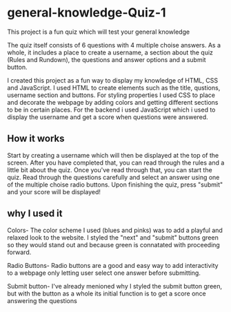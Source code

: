 # general-knowledge-Quiz-1
This project is a fun quiz which will test your general knowledge

The quiz itself consists of 6 questions with 4 multiple choise answers. As a whole, it includes a place to create a username, a section about the quiz (Rules and Rundown), the questions and answer options and a submit button.

I created this project as a fun way to display my knowledge of HTML, CSS and JavaScript. I used HTML to create elements such as the title, qustions, username section and buttons. For styling properties I used CSS to place and decorate the webpage by adding colors and getting different sections to be in certain places. For the backend i used JavaScript which i used to display the username and get a score when questions were answered.

## How it works
Start by creating a username which will then be displayed at the top of the screen. After you have completed that, you can read through the rules and a little bit about the quiz. Once you've read through that, you can start the quiz. Read through the questions carefully and select an answer using one of the multiple choise radio buttons. Upon finishing the quiz, press "submit" and your score will be displayed!

## why I used it
Colors- The color scheme I used (blues and pinks) was to add a playful and relaxed look to the website. I styled the "next" and "submit" buttons green so they would stand out and because green is connatated with proceeding forward.

Radio Buttons- Radio buttons are a good and easy way to add interactivity to a webpage only letting user select one answer before submitting. 

Submit button- I've already menioned why I styled the submit button green, but with the button as a whole its initial function is to get a score once answering the questions
